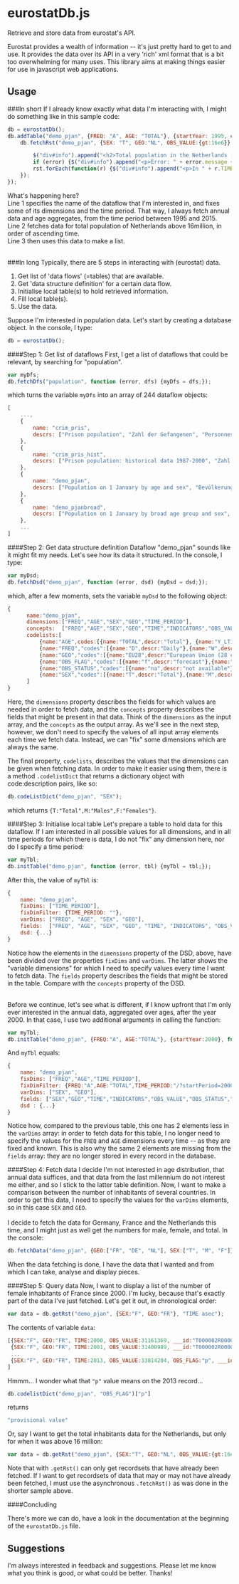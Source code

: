 eurostatDb.js
=============

Retrieve and store data from eurostat's API.

Eurostat provides a wealth of information -- it's just pretty hard to get to and use. It provides the data over its API in a very 'rich' xml format that is a bit too overwhelming for many uses. This library aims at making things easier for use in javascript web applications.


Usage 
-----

###In short
If I already know exactly what data I'm interacting with, I might do something like in this sample code:<br>

```js
db = eurostatDb();
db.addTable("demo_pjan", {FREQ: "A", AGE: "TOTAL"}, {startYear: 1995, endYear: 2015}, function () {//1
    db.fetchRst("demo_pjan", {SEX: "T", GEO:"NL", OBS_VALUE:{gt:16e6}}, "TIME asec", function (error, rst) {//2

        $("div#info").append("<h2>Total population in the Netherlands (years with >16 million):</h2>");
        if (error) {$("div#info").append("<p>Error: " + error.message + "</p>"); return;}
        rst.forEach(function(r) {$("div#info").append("<p>In " + r.TIME + ": " + r.OBS_VALUE + "</p>");}); //3
    });
});
```

What's happening here?<br>
Line 1 specifies the name of the dataflow that I'm interested in, and fixes some of its dimensions and the time period. That way, I always fetch annual data and age aggregates, from the time period between 1995 and 2015.<br>
Line 2 fetches data for total population of Netherlands above 16million, in order of ascending time.<br>
Line 3 then uses this data to make a list.<br>
<br>

###In long
Typically, there are 5 steps in interacting with (eurostat) data.

  1) Get list of 'data flows' (=tables) that are available.<br>
  2) Get 'data structure definition' for a certain data flow.<br>
  3) Initialise local table(s) to hold retrieved information.<br>
  4) Fill local table(s).<br>
  5) Use the data.<br>
  
Suppose I'm interested in population data.
Let's start by creating a database object. In the console, I type:
```js
db = eurostatDb();
```

####Step 1: Get list of dataflows
First, I get a list of dataflows that could be relevant, by searching for "population".<br>
```js
var myDfs;
db.fetchDfs("population", function (error, dfs) {myDfs = dfs;});
```
which turns the variable ```myDfs``` into an array of 244 dataflow objects:
```js
[
    ...,
    {
        name: "crim_pris",
        descrs: ["Prison population", "Zahl der Gefangenen", "Personnes détenues"]
    },
    {
        name: "crim_pris_hist",
        descrs: ["Prison population: historical data 1987-2000", "Zahl der Gefangenen: Zeitreihe 1987-2000", "Personnes détenues : données historiques 1987-2000"]
    },
    {
        name: "demo_pjan",
        descrs: ["Population on 1 January by age and sex", "Bevölkerung am 1. Januar nach Alter und Geschlecht", "Population au 1er janvier par âge et sexe"]
    },
    {
        name: "demo_pjanbroad",
        descrs: ["Population on 1 January by broad age group and sex", "Bevölkerung am 1. Januar nach breite Altersgruppe und Geschlecht", "Population au 1er janvier par grand groupe d'âges et sexe"]
    },
    ...
]
```

####Step 2: Get data structure definition
Dataflow "demo_pjan" sounds like it might fit my needs. Let's see how its data it structured. In the console, I type:
```js
var myDsd;
db.fetchDsd("demo_pjan", function (error, dsd) {myDsd = dsd;});
```
which, after a few moments, sets the variable ```myDsd``` to the following object:
```js
{
      name:"demo_pjan",
      dimensions:["FREQ","AGE","SEX","GEO","TIME_PERIOD"],
      concepts:  ["FREQ","AGE","SEX","GEO","TIME","INDICATORS","OBS_VALUE","OBS_STATUS","OBS_FLAG"],
      codelists:[
          {name:"AGE",codes:[{name:"TOTAL",descr:"Total"}, {name:"Y_LT1",descr:"Less than 1 year"}, {name:"Y1",descr:"1 year"},...,{name:"Y108",descr:"108 years"},{name:"Y109",descr:"109 years"},{name:"Y_OPEN",descr:"Open-ended age class"},{name:"UNK",descr:"Unknown"}]},
          {name:"FREQ","codes":[{name:"D",descr:"Daily"},{name:"W",descr:"Weekly"},{name:"Q",descr:"Quarterly"},{name:"A",descr:"Annual"},{name:"M",descr:"Monthly"},{name:"H",descr:"Semi-annual"}]},
          {name:"GEO","codes":[{name:"EU28",descr:"European Union (28 countries)"},{name:"EU27",descr:"European Union (27 countries)"},{name:"EA18",descr:"Euro area (18 countries)"},{name:"EA17",descr:"Euro area (17 countries)"},{name:"EA16",descr:"Euro area (16 countries)"},{name:"BE",descr:"Belgium"},{name:"BG",descr:"Bulgaria"},{name:"CZ",descr:"Czech Republic"},{name:"DK",descr:"Denmark"},{name:"DE",descr:"Germany (until 1990 former territory of the FRG)"},{name:"DE_TOT",descr:"Germany (including former GDR)"},{name:"EE",descr:"Estonia"},{name:"IE",descr:"Ireland"},{name:"EL",descr:"Greece"},{name:"ES",descr:"Spain"},{name:"FR",descr:"France"},{name:"FX",descr:"France (metropolitan)"},{name:"HR",descr:"Croatia"},{name:"IT",descr:"Italy"},{name:"CY",descr:"Cyprus"},{name:"LV",descr:"Latvia"},{name:"LT",descr:"Lithuania"},{name:"LU",descr:"Luxembourg"},{name:"HU",descr:"Hungary"},{name:"MT",descr:"Malta"},{name:"NL",descr:"Netherlands"},{name:"AT",descr:"Austria"},{name:"PL",descr:"Poland"},{name:"PT",descr:"Portugal"},{name:"RO",descr:"Romania"},{name:"SI",descr:"Slovenia"},{name:"SK",descr:"Slovakia"},{name:"FI",descr:"Finland"},{name:"SE",descr:"Sweden"},{name:"UK",descr:"United Kingdom"},{name:"EEA31",descr:"European Economic Area (EU-28 plus IS, LI, NO)"},{name:"EEA30",descr:"European Economic Area (EU-27 plus IS, LI, NO)"},{name:"EFTA",descr:"European Free Trade Association"},{name:"IS",descr:"Iceland"},{name:"LI",descr:"Liechtenstein"},{name:"NO",descr:"Norway"},{name:"CH",descr:"Switzerland"},{name:"ME",descr:"Montenegro"},{name:"MK",descr:"Former Yugoslav Republic of Macedonia, the"},{name:"RS",descr:"Serbia"},{name:"TR",descr:"Turkey"},{name:"AL",descr:"Albania"},{name:"AD",descr:"Andorra"},{name:"BY",descr:"Belarus"},{name:"BA",descr:"Bosnia and Herzegovina"},{name:"XK",descr:"Kosovo (under United Nations Security Council Resolution 1244/99)"},{name:"MD",descr:"Moldova"},{name:"MC",descr:"Monaco"},{name:"RU",descr:"Russia"},{name:"SM",descr:"San Marino"},{name:"UA",descr:"Ukraine"},{name:"AM",descr:"Armenia"},{name:"AZ",descr:"Azerbaijan"},{name:"GE",descr:"Georgia"}]},
          {name:"OBS_FLAG","codes":[{name:"f",descr:"forecast"},{name:"u",descr:"extremely unreliable data"},{name:"e",descr:"estimated value"},{name:"s",descr:"eurostat estimate"},{name:"b",descr:"break in series"},{name:"c",descr:"confidential"},{name:"r",descr:"revised value"},{name:"p",descr:"provisional value"},{name:"n",descr:"not significant"},{name:"i",descr:"see explanatory notes"}]},
          {name:"OBS_STATUS","codes":[{name:"na",descr:"not available"},{name:"-",descr:"not applicable or real zero or zero by default"},{name:"0",descr:"less than half of the unit used"}]},
          {name:"SEX","codes":[{name:"T",descr:"Total"},{name:"M",descr:"Males"},{name:"F",descr:"Females"}]}
      ]
}
```
Here, the ```dimensions``` property describes the fields for which values are needed in order to fetch data, and the ```concepts``` property describes the fields that might be present in that data.
Think of the ```dimensions``` as the input array, and the ```concepts``` as the output array. As we'll see in the next step, however, we don't need to specify the values of all input array elements each time we fetch data. Instead, we can "fix" some dimensions which are always the same.

The final property, ```codelists```, describes the values that the dimensions can be given when fetching data. In order to make it easier using them, there is a method ```.codelistDict``` that returns a dictionary object with code:description pairs, like so: 
```js 
db.codeListDict("demo_pjan", "SEX");
```
which returns ```{T:"Total",M:"Males",F:"Females"}```.


####Step 3: Initialise local table
Let's prepare a table to hold data for this dataflow. If I am interested in all possible values for all dimensions, and in all time periods for which there is data, I do not "fix" any dimension here, nor do I specify a time period: 
```js
var myTbl;
db.initTable("demo_pjan", function (error, tbl) {myTbl = tbl;});
```
After this, the value of ```myTbl``` is:
```js
{
    name: "demo_pjan",
    fixDims: ["TIME_PERIOD"],
    fixDimFilter: {TIME_PERIOD: ""},
    varDims: ["FREQ", "AGE", "SEX", "GEO"],
    fields:  ["FREQ", "AGE", "SEX", "GEO", "TIME", "INDICATORS", "OBS_VALUE", "OBS_STATUS", "OBS_FLAG"],
    dsd: {...}
}
```
Notice how the elements in the ```dimensions``` property of the DSD, above, have been divided over the properties ```fixDims``` and ```varDims```. The latter shows the "variable dimensions" for which I need to specify values every time I want to fetch data. The ```fields``` property describes the fields that might be stored in the table. Compare with the ```concepts``` property of the DSD.<br><br>


Before we continue, let's see what is different, if I know upfront that I'm only ever interested in the annual data, aggregated over ages, after the year 2000. In that case, I use two additional arguments in calling the function:
```js
var myTbl;
db.initTable("demo_pjan", {FREQ:"A", AGE:"TOTAL"}, {startYear:2000}, function (error, tbl) {myTbl = tbl;});
```
And ```myTbl``` equals:
```js
{
    name: "demo_pjan",
    fixDims: ["FREQ","AGE","TIME_PERIOD"],
    fixDimFilter: {FREQ:"A",AGE:"TOTAL",TIME_PERIOD:"/?startPeriod=2000"},
    varDims: ["SEX", "GEO"],
    fields: ["SEX","GEO","TIME","INDICATORS","OBS_VALUE","OBS_STATUS","OBS_FLAG"],
    dsd : {...}
}
```
Notice how, compared to the previous table, this one has 2 elements less in the ```varDims``` array: in order to fetch data for this table, I no longer need to specify the values for the ```FREQ``` and ```AGE``` dimensions every time -- as they are fixed and known. This is also why the same 2 elements are missing from the ```fields``` array: they are no longer stored in every record in the database.



####Step 4: Fetch data
I decide I'm not interested in age distribution, that annual data suffices, and that data from the last millennium do not interest me either, and so I stick to the latter table definition. Now, I want to make a comparison between the number of inhabitants of several countries. In order to get this data, I need to specify the values for the ```varDims``` elements, so in this case  ```SEX``` and ```GEO```. <br>
<br>
I decide to fetch the data for Germany, France and the Netherlands this time, and I might just as well get the numbers for male, female, and total. In the console:
```js
db.fetchData("demo_pjan", {GEO:["FR", "DE", "NL"], SEX:["T", "M", "F"]});
```
When the data fetching is done, I have the data that I wanted and from which I can take, analyse and display pieces.
 
 
####Step 5: Query data
Now, I want to display a list of the number of female inhabitants of France since 2000. I'm lucky, because that's exactly part of the data I've just fetched. Let's get it out, in chronological order:
```js
var data = db.getRst("demo_pjan", {SEX:"F", GEO:"FR"}, "TIME asec");
```
The contents of variable ```data```:
```js
[{SEX:"F", GEO:"FR", TIME:2000, OBS_VALUE:31161369, ___id:"T000002R000099", ___s:true},
 {SEX:"F", GEO:"FR", TIME:2001, OBS_VALUE:31400989, ___id:"T000002R000098", ___s:true},
 ...
 {SEX:"F", GEO:"FR", TIME:2013, OBS_VALUE:33814204, OBS_FLAG:"p", ___id:"T000002R000086", ___s:true}
] 
```
Hmmm... I wonder what that ```"p"``` value means on the 2013 record...
```js
db.codelistDict("demo_pjan", "OBS_FLAG")["p"]
```
returns
```js
"provisional value"
```

Or, say I want to get the total inhabitants data for the Netherlands, but only for when it was above 16 million:
```js
var data = db.getRst("demo_pjan", {SEX:"T", GEO:"NL", OBS_VALUE:{gt:16e6}}, "TIME asec");
```

Note that with ```.getRst()``` can only get recordsets that have already been fetched. If I want to get recordsets of data that may or may not have already been fetched, I must use the asynchronous ```.fetchRst()``` as was done in the shorter sample above.

####Concluding

There's more we can do, have a look in the documentation at the beginning of the ```eurostatDb.js``` file.



Suggestions
-----------
I'm always interested in feedback and suggestions. Please let me know what you think is good, or what could be better. Thanks!
